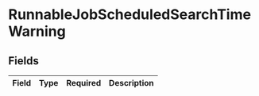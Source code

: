 # RunnableJobScheduledSearchTimeWarning


## Fields

| Field       | Type        | Required    | Description |
| ----------- | ----------- | ----------- | ----------- |